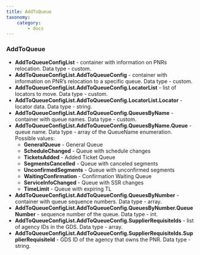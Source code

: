 ```yaml
---
title: AddToQueue
taxonomy:
    category:
        - docs
---
```


### AddToQueue

- **AddToQueueConfigList** - container with information on PNRs relocation. Data type - custom.
- **AddToQueueConfigList.AddToQueueConfig** - container with information on PNR’s relocation to a specific queue. Data type - custom.
- **AddToQueueConfigList.AddToQueueConfig.LocatorList** - list of locators to move. Data type - custom.
- **AddToQueueConfigList.AddToQueueConfig.LocatorList.Locator** - locator data. Data type - string.
- **AddToQueueConfigList.AddToQueueConfig.QueuesByName** - container with queue names. Data type - custom.
- **AddToQueueConfigList.AddToQueueConfig.QueuesByName.Queue** - queue name. Data type - array of the QueueName enumeration. Possible values:
    * **GeneralQueue** - General Queue
    * **ScheduleChanged** - Queue with schedule changes
    * **TicketsAdded** - Added Ticket Queue
    * **SegmentsCancelled** - Queue with canceled segments
    * **UnconfirmedSegments** - Queue with unconfirmed segments
    * **WaitingConfirmation** - Confirmation Waiting Queue
    * **ServiceInfoChanged** - Queue with SSR changes
    * **TimeLimit** - Queue with expiring TL
- **AddToQueueConfigList.AddToQueueConfig.QueuesByNumber** - container with queue sequence numbers. Data type - array.
- **AddToQueueConfigList.AddToQueueConfig.QueuesByNumber.QueueNumber** - sequence number of the queue. Data type - int.
- **AddToQueueConfigList.AddToQueueConfig.SupplierRequisiteIds** - list of agency IDs in the GDS. Data type - array.
- **AddToQueueConfigList.AddToQueueConfig.SupplierRequisiteIds.SupplierRequisiteId** - GDS ID of the agency that owns the PNR. Data type - string.
